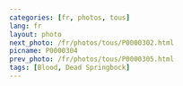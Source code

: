 ```yaml
---
categories: [fr, photos, tous]
lang: fr
layout: photo
next_photo: /fr/photos/tous/P0000302.html
picname: P0000304
prev_photo: /fr/photos/tous/P0000305.html
tags: [Blood, Dead Springbock]
---
```

